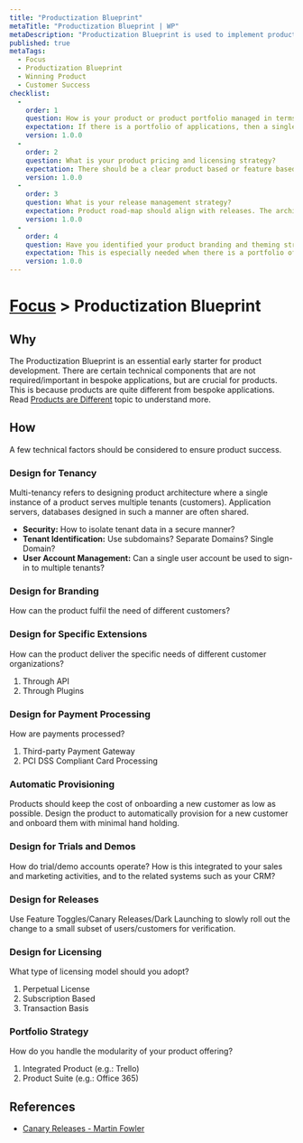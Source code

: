 ```yaml
---
title: "Productization Blueprint"
metaTitle: "Productization Blueprint | WP"
metaDescription: "Productization Blueprint is used to implement product-specific technical components such as multi-tenancy, licensing, standard APIs, plugins, etc."
published: true
metaTags:
  - Focus
  - Productization Blueprint
  - Winning Product
  - Customer Success
checklist: 
  -
    order: 1
    question: How is your product or product portfolio managed in terms on security and communication?
    expectation: If there is a portfolio of applications, then a single sign-on mechanism is highly recommended. Known federated ID mechanism such as Office 365, Google or Facebook is also worth considering. Communication between application should happen via known protocols and should be clearly isolated.
    version: 1.0.0
  -
    order: 2
    question: What is your product pricing and licensing strategy?
    expectation: There should be a clear product based or feature based pricing model. Its typical to have the abilities for feature toggling for users to achieve better customization. Apart from this licensing model should be integrated to the system to measure usage and grant/restrict access accordingly. 
    version: 1.0.0
  -
    order: 3
    question: What is your release management strategy?
    expectation: Product road-map should align with releases. The architecture should support Feature Toggles,Canary Releases, Dark Launching, etc... to slowly roll out the change to a small subset of users for verification.
    version: 1.0.0
  -
    order: 4
    question: Have you identified your product branding and theming strategy?
    expectation: This is especially needed when there is a portfolio of applications. Your product design should take necessary steps to have consistency among all applications.
    version: 1.0.0        
---
```

# [Focus](../2-focus.md) > Productization Blueprint

## Why

The Productization Blueprint is an essential early starter for product development. There are certain technical components that are not required/important in bespoke applications, but are crucial for products. This is because products are quite different from bespoke applications. Read [Products are Different](https://learn.winningproduct.com/introduction/02-products-are-different) topic to understand more.

## How

A few technical factors should be considered to ensure product success.

### Design for Tenancy

Multi-tenancy refers to designing product architecture where a single instance of a product serves multiple tenants (customers). Application servers, databases designed in such a manner are often shared.

- **Security:** How to isolate tenant data in a secure manner?
- **Tenant Identification:** Use subdomains? Separate Domains? Single Domain?
- **User Account Management:** Can a single user account be used to sign-in to multiple tenants?

### Design for Branding

How can the product fulfil the need of different customers?

### Design for Specific Extensions

How can the product deliver the specific needs of different customer organizations?

1. Through API
2. Through Plugins

### Design for Payment Processing

How are payments processed?

1. Third-party Payment Gateway
2. PCI DSS Compliant Card Processing

### Automatic Provisioning

Products should keep the cost of onboarding a new customer as low as possible. Design the product to automatically provision for a new customer and onboard them with minimal hand holding.

### Design for Trials and Demos

How do trial/demo accounts operate? How is this integrated to your sales and marketing activities, and to the related systems such as your CRM?

### Design for Releases

Use Feature Toggles/Canary Releases/Dark Launching to slowly roll out the change to a small subset of users/customers for verification.

### Design for Licensing

What type of licensing model should you adopt?

1. Perpetual License
2. Subscription Based
3. Transaction Basis

### Portfolio Strategy

How do you handle the modularity of your product offering?

1. Integrated Product (e.g.: Trello)
2. Product Suite (e.g.: Office 365)

## References

- [Canary Releases - Martin Fowler](https://martinfowler.com/bliki/CanaryRelease.html)
